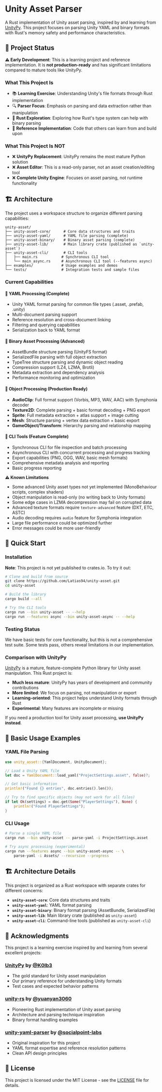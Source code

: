 # Unity Asset Parser

A Rust implementation of Unity asset parsing, inspired by and learning from [UnityPy](https://github.com/K0lb3/UnityPy). This project focuses on parsing Unity YAML and binary formats with Rust's memory safety and performance characteristics.

## 🎯 Project Status

**⚠️ Early Development**: This is a learning project and reference implementation. It is **not production-ready** and has significant limitations compared to mature tools like UnityPy.

### What This Project Is
- 📚 **Learning Exercise**: Understanding Unity's file formats through Rust implementation
- 🔍 **Parser Focus**: Emphasis on parsing and data extraction rather than manipulation
- 🦀 **Rust Exploration**: Exploring how Rust's type system can help with binary parsing
- 📖 **Reference Implementation**: Code that others can learn from and build upon

### What This Project Is NOT
- ❌ **UnityPy Replacement**: UnityPy remains the most mature Python solution
- ❌ **Asset Editor**: This is a read-only parser, not an asset creation/editing tool
- ❌ **Complete Unity Engine**: Focuses on asset parsing, not runtime functionality

## 🏗️ Architecture

The project uses a workspace structure to organize different parsing capabilities:

```text
unity-asset/
├── unity-asset-core/      # Core data structures and traits
├── unity-asset-yaml/      # YAML file parsing (complete)
├── unity-asset-binary/    # Binary asset parsing (complete)
├── unity-asset-lib/       # Main library crate (published as `unity-asset`)
├── unity-asset-cli/       # CLI tools
│   ├── main.rs           # Synchronous CLI tool
│   └── main_async.rs     # Asynchronous CLI tool (--features async)
├── examples/             # Usage examples and demos
└── tests/                # Integration tests and sample files
```

### Current Capabilities

#### 🔧 YAML Processing (Complete)
- Unity YAML format parsing for common file types (.asset, .prefab, .unity)
- Multi-document parsing support
- Reference resolution and cross-document linking
- Filtering and querying capabilities
- Serialization back to YAML format

#### 🔧 Binary Asset Processing (Advanced)
- AssetBundle structure parsing (UnityFS format)
- SerializedFile parsing with full object extraction
- TypeTree structure parsing and dynamic object reading
- Compression support (LZ4, LZMA, Brotli)
- Metadata extraction and dependency analysis
- Performance monitoring and optimization

#### 🔧 Object Processing (Production Ready)
- **AudioClip**: Full format support (Vorbis, MP3, WAV, AAC) with Symphonia decoder
- **Texture2D**: Complete parsing + basic format decoding + PNG export
- **Sprite**: Full metadata extraction + atlas support + image cutting
- **Mesh**: Structure parsing + vertex data extraction + basic export
- **GameObject/Transform**: Hierarchy parsing and relationship mapping

#### 🔧 CLI Tools (Feature Complete)
- Synchronous CLI for file inspection and batch processing
- Asynchronous CLI with concurrent processing and progress tracking
- Export capabilities (PNG, OGG, WAV, basic mesh formats)
- Comprehensive metadata analysis and reporting
- Basic progress reporting

**⚠️ Known Limitations**
- Some advanced Unity asset types not yet implemented (MonoBehaviour scripts, complex shaders)
- Object manipulation is read-only (no writing back to Unity formats)
- Some edge cases in LZMA decompression may fail on corrupted data
- Advanced texture formats require `texture-advanced` feature (DXT, ETC, ASTC)
- Audio decoding requires `audio` feature for Symphonia integration
- Large file performance could be optimized further
- Error messages could be more user-friendly

## 🚀 Quick Start

### Installation

**Note**: This project is not yet published to crates.io. To try it out:

```bash
# Clone and build from source
git clone https://github.com/Latias94/unity-asset.git
cd unity-asset

# Build the library
cargo build --all

# Try the CLI tools
cargo run --bin unity-asset -- --help
cargo run --features async --bin unity-asset-async -- --help
```

### Testing Status

We have basic tests for core functionality, but this is not a comprehensive test suite. Some tests pass, others reveal limitations in our implementation.

### Comparison with UnityPy

[UnityPy](https://github.com/K0lb3/UnityPy) is a mature, feature-complete Python library for Unity asset manipulation. This Rust project is:

- **Much less mature**: UnityPy has years of development and community contributions
- **More limited**: We focus on parsing, not manipulation or export
- **Learning-oriented**: This project helps understand Unity formats through Rust
- **Experimental**: Many features are incomplete or missing

If you need a production tool for Unity asset processing, **use UnityPy instead**.

## 📝 Basic Usage Examples

### YAML File Parsing

```rust
use unity_asset::{YamlDocument, UnityDocument};

// Load a Unity YAML file
let doc = YamlDocument::load_yaml("ProjectSettings.asset", false)?;

// Get basic information
println!("Found {} entries", doc.entries().len());

// Try to find specific objects (may not work for all files)
if let Ok(settings) = doc.get(Some("PlayerSettings"), None) {
    println!("Found PlayerSettings");
}
```

### CLI Usage

```bash
# Parse a single YAML file
cargo run --bin unity-asset -- parse-yaml -i ProjectSettings.asset

# Try async processing (experimental)
cargo run --features async --bin unity-asset-async -- \
    parse-yaml -i Assets/ --recursive --progress
```

## 🏗️ Architecture Details

This project is organized as a Rust workspace with separate crates for different concerns:

- **`unity-asset-core`**: Core data structures and traits
- **`unity-asset-yaml`**: YAML format parsing
- **`unity-asset-binary`**: Binary format parsing (AssetBundle, SerializedFile)
- **`unity-asset-lib`**: Main library crate (published as `unity-asset`)
- **`unity-asset-cli`**: Command-line tools (published as `unity-asset-cli`)

## 🙏 Acknowledgments

This project is a learning exercise inspired by and learning from several excellent projects:

### **[UnityPy](https://github.com/K0lb3/UnityPy)** by [@K0lb3](https://github.com/K0lb3)
- The gold standard for Unity asset manipulation
- Our primary reference for understanding Unity formats
- Test cases and expected behavior patterns

### **[unity-rs](https://github.com/yuanyan3060/unity-rs)** by [@yuanyan3060](https://github.com/yuanyan3060)
- Pioneering Rust implementation of Unity asset parsing
- Architecture and parsing technique inspiration
- Binary format handling examples

### **[unity-yaml-parser](https://github.com/socialpoint-labs/unity-yaml-parser)** by [@socialpoint-labs](https://github.com/socialpoint-labs)
- Original inspiration for this project
- YAML format expertise and reference resolution patterns
- Clean API design principles

## 📄 License

This project is licensed under the MIT License - see the [LICENSE](LICENSE) file for details.
